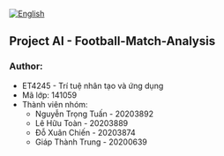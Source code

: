 [![English](https://img.shields.io/badge/lang-en-red.svg)](https://github.com/gnurt2041/Football-Match-Analysis/edit/main/README.english.md)
## Project AI - Football-Match-Analysis

### Author:
 - ET4245 - Trí tuệ nhân tạo và ứng dụng
 - Mã lớp: 141059
 - Thành viên nhóm:
     - Nguyễn Trọng Tuấn - 20203892 
     - Lê Hữu Toàn - 20203889 
     - Đỗ Xuân Chiến - 20203874 
     - Giáp Thành Trung - 20200639 
